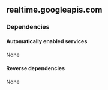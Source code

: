 ## realtime.googleapis.com

### Dependencies

#### Automatically enabled services

None

#### Reverse dependencies

None
